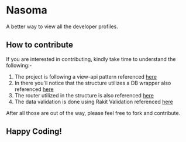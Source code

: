 # Nasoma
A better way to view all the developer profiles.

## How to contribute
If you are interested in contributing, kindly take time to understand the following:- 

1. The project is following a view-api pattern referenced [here](https://github.com/cim-engineering/view-api-pattern)
2. In there you'll notice that the structure utilizes a DB wrapper also referenced [here](https://github.com/ThingEngineer/PHP-MySQLi-Database-Class)
3. The router utilized in the structure is also referenced [here](https://github.com/steampixel/simplePHPRouter)
4. The data validation is done using Rakit Validation referenced [here](https://github.com/rakit/validation) 

After all those are out of the way, please feel free to fork and contribute.

## Happy Coding!